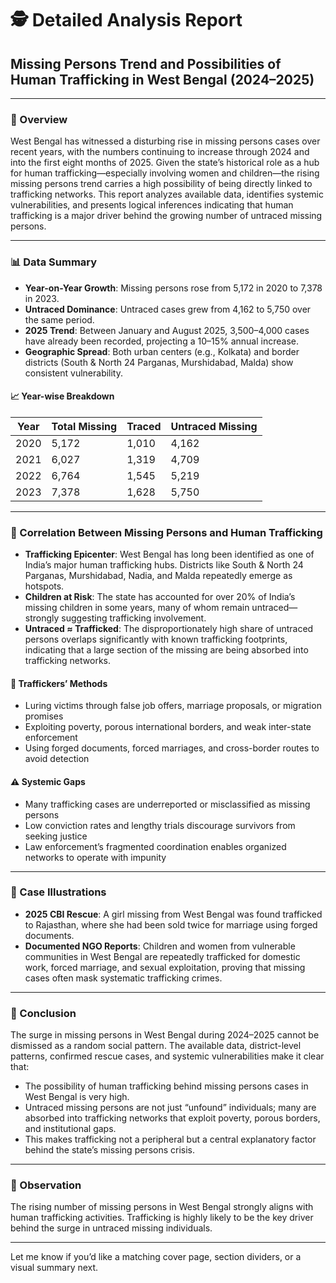 

# 🕵️ Detailed Analysis Report  
## Missing Persons Trend and Possibilities of Human Trafficking in West Bengal (2024–2025)

---

### 📍 Overview

West Bengal has witnessed a disturbing rise in missing persons cases over recent years, with the numbers continuing to increase through 2024 and into the first eight months of 2025. Given the state’s historical role as a hub for human trafficking—especially involving women and children—the rising missing persons trend carries a high possibility of being directly linked to trafficking networks. This report analyzes available data, identifies systemic vulnerabilities, and presents logical inferences indicating that human trafficking is a major driver behind the growing number of untraced missing persons.

---

### 📊 Data Summary

- **Year-on-Year Growth**: Missing persons rose from 5,172 in 2020 to 7,378 in 2023.  
- **Untraced Dominance**: Untraced cases grew from 4,162 to 5,750 over the same period.  
- **2025 Trend**: Between January and August 2025, 3,500–4,000 cases have already been recorded, projecting a 10–15% annual increase.  
- **Geographic Spread**: Both urban centers (e.g., Kolkata) and border districts (South & North 24 Parganas, Murshidabad, Malda) show consistent vulnerability.

#### 📈 Year-wise Breakdown

| Year | Total Missing | Traced | Untraced Missing |
|------|---------------|--------|------------------|
| 2020 | 5,172         | 1,010  | 4,162            |
| 2021 | 6,027         | 1,319  | 4,709            |
| 2022 | 6,764         | 1,545  | 5,219            |
| 2023 | 7,378         | 1,628  | 5,750            |

---

### 🔗 Correlation Between Missing Persons and Human Trafficking

- **Trafficking Epicenter**: West Bengal has long been identified as one of India’s major human trafficking hubs. Districts like South & North 24 Parganas, Murshidabad, Nadia, and Malda repeatedly emerge as hotspots.  
- **Children at Risk**: The state has accounted for over 20% of India’s missing children in some years, many of whom remain untraced—strongly suggesting trafficking involvement.  
- **Untraced ≈ Trafficked**: The disproportionately high share of untraced persons overlaps significantly with known trafficking footprints, indicating that a large section of the missing are being absorbed into trafficking networks.

#### 🚨 Traffickers’ Methods

- Luring victims through false job offers, marriage proposals, or migration promises  
- Exploiting poverty, porous international borders, and weak inter-state enforcement  
- Using forged documents, forced marriages, and cross-border routes to avoid detection

#### ⚠️ Systemic Gaps

- Many trafficking cases are underreported or misclassified as missing persons  
- Low conviction rates and lengthy trials discourage survivors from seeking justice  
- Law enforcement’s fragmented coordination enables organized networks to operate with impunity

---

### 🧾 Case Illustrations

- **2025 CBI Rescue**: A girl missing from West Bengal was found trafficked to Rajasthan, where she had been sold twice for marriage using forged documents.  
- **Documented NGO Reports**: Children and women from vulnerable communities in West Bengal are repeatedly trafficked for domestic work, forced marriage, and sexual exploitation, proving that missing cases often mask systematic trafficking crimes.

---

### 🧭 Conclusion

The surge in missing persons in West Bengal during 2024–2025 cannot be dismissed as a random social pattern. The available data, district-level patterns, confirmed rescue cases, and systemic vulnerabilities make it clear that:

- The possibility of human trafficking behind missing persons cases in West Bengal is very high.  
- Untraced missing persons are not just “unfound” individuals; many are absorbed into trafficking networks that exploit poverty, porous borders, and institutional gaps.  
- This makes trafficking not a peripheral but a central explanatory factor behind the state’s missing persons crisis.

---

### 📝 Observation

The rising number of missing persons in West Bengal strongly aligns with human trafficking activities. Trafficking is highly likely to be the key driver behind the surge in untraced missing individuals.

---

Let me know if you’d like a matching cover page, section dividers, or a visual summary next.